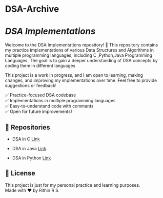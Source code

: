 # DSA-Archive
<h1><em>DSA Implementations</em></h1>
<p>Welcome to the DSA Implementations repository! 🚀 This repository contains my practice implementations of various Data Structures and Algorithms in multiple programming languages, including C ,Python,Java Programming Languages. The goal is to gain a deeper understanding of DSA concepts by coding them in different languages.</p>
<p>This project is a work in progress, and I am open to learning, making changes, and improving my implementations over time. Feel free to provide suggestions or feedback!</p>
<p>✅ Practice-focused DSA codebase<br>✅ Implementations in multiple programming languages<br>✅ Easy-to-understand code with comments<br>✅ Open for future improvements!</p>
<h2>📂 Repositories</h2>
<ul>
<li><p>DSA in C <a href="https://github.com/Rithin0709/DSA-Archive_C_Language/tree/main">Link</a></p></li>
<li><p></h3>DSA in Java <a href="#">Link</a></p></li>
<li><p>DSA in Python <a href="#">Link</a></p></li>
</ul>
<h2>📜 License</h2>
<p>This project is just for my personal practice and learning purposes.<br>Made with ❤️ by Rithin R S.</p>
